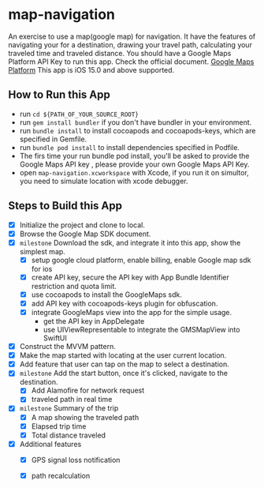 # map-navigation
An exercise to use a map(google map) for navigation. It have the features of navigating your for a destination, drawing your travel path, calculating your traveled time and traveled distance.
You should have a Google Maps Platform API Key to run this app. Check the official document. [Google Maps Platform](https://developers.google.com/maps)
This app is iOS 15.0 and above supported.



## How to Run this App
- run `cd ${PATH_OF_YOUR_SOURCE_ROOT}`
- run `gem install bundler` if you don't have bundler in your environment.
- run `bundle install` to install cocoapods and cocoapods-keys, which are specified in Gemfile.
- run `bundle pod install` to install dependencies specified in Podfile.
- The firs time your run bundle pod install, you'll be asked to provide the Google Maps API key ,  please provide your own Google Maps API Key.
- open `map-navigation.xcworkspace` with Xcode, if you run it on simultor, you need to simulate location with xcode debugger.



## Steps to Build this App
- [x] Initialize the project and clone to local.
- [x] Browse the Google Map SDK document.
- [x] `milestone` Download the sdk, and integrate it into this app, show the simplest map. 
    - [x] setup google cloud platform, enable billing, enable Google map sdk for ios
    - [x] create API key, secure the API key with App Bundle Identifier restriction and quota limit.
    - [x] use cocoapods to install the GoogleMaps sdk.
    - [x] add API key with cocoapods-keys plugin for obfuscation.
    - [x] integrate GoogleMaps view into the app for the simple usage.
        - get the API key in AppDelegate
        - use UIViewRepresentable to integrate the GMSMapView into SwiftUI

- [x] Construct the MVVM pattern.
- [x] Make the map started with locating at the user current location. 
- [x] Add feature that user can tap on the map to select a destination.
- [x] `milestone` Add the start button, once it's clicked, navigate to the destination. 
    - [x] Add Alamofire for network request
    - [x] traveled path in real time
- [x] `milestone` Summary of the trip
    - [x] A map showing the traveled path
    - [x] Elapsed trip time
    - [x] Total distance traveled

- [x] Additional features
    - [x] GPS signal loss notification
    - [x] path recalculation

